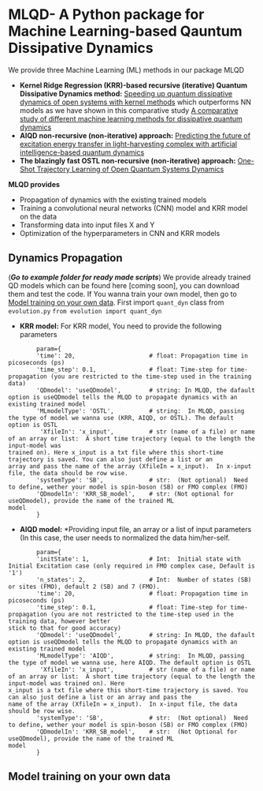 # MLQD- A Python package for Machine Learning-based Qauntum Dissipative Dynamics
We provide three Machine Learning (ML) methods in our package MLQD
* **Kernel Ridge Regression (KRR)-based recursive (iterative) Quantum Dissipative Dynamics method:** [Speeding up quantum dissipative dynamics of open systems with kernel methods](https://iopscience.iop.org/article/10.1088/1367-2630/ac3261 "Named link title")  which outperforms NN models as we have shown in this comparative study [A comparative study of different machine learning methods for dissipative quantum dynamics](https://dx.doi.org/10.1088/2632-2153/ac9a9d "Named link title")
* **AIQD non-recursive  (non-iterative) approach:** [Predicting the future of excitation energy transfer in light-harvesting complex with artificial intelligence-based quantum dynamics](https://doi.org/10.1038/s41467-022-29621-w "Named link title") 
* **The blazingly fast OSTL non-recursive (non-iterative) approach:** [One-Shot Trajectory Learning of Open Quantum Systems Dynamics]( https://doi.org/10.1021/acs.jpclett.2c01242 "Named link title")

**MLQD provides**

* Propagation of dynamics with the existing trained models
* Training a convolutional neural networks (CNN) model and KRR model on the data
* Transforming data into input files X and Y
* Optimization of the hyperparameters in CNN and KRR models  

## Dynamics Propagation <a name="propagation"></a>
(***Go to example folder for ready made scripts***)
We provide already trained QD models which can be found here [coming soon], you can download them and test the code. If You wanna train your own model, then go to [Model training on your own data](#training).
First import ```quant_dyn``` class from ```evolution.py``` 
``` from evolution import quant_dyn ```

* **KRR model:**
For KRR model, You need to provide the following parameters
```
        param={ 
        'time': 20,                     # float: Propagation time in picoseconds (ps)
        'time_step': 0.1,               # float: Time-step for time-propagation (you are restricted to the time-step used in the training data)
        'QDmodel': 'useQDmodel',        # string: In MLQD, the dafault option is useQDmodel tells the MLQD to propagate dynamics with an existing trained model
        'MLmodelType': 'OSTL',          # string:  In MLQD, passing the type of model we wanna use (KRR, AIQD, or OSTL). The default option is OSTL
         'XfileIn': 'x_input',          # str (name of a file) or name of an array or list:  A short time trajectory (equal to the length the input-model was                                                 trained on). Here x_input is a txt file where this short-time trajectory is saved. You can also just define a list or an                                             array and pass the name of the array (XfileIn = x_input).  In x-input file, the data should be row wise.  
        'systemType': 'SB',             # str:  (Not optional)  Need to define, wether your model is spin-boson (SB) or FMO complex (FMO) 
        'QDmodelIn': 'KRR_SB_model',    # str: (Not optional for useQDmodel), provide the name of the trained ML                                            model
        }
```

* **AIQD model:**
        *Providing input file, an array or a list of input parameters (In this case, the user needs to normalized the data him/her-self.

```
        param={ 
        'initState': 1,                 # Int:  Initial state with Initial Excitation case (only required in FMO complex case, Default is '1')
        'n_states': 2,                  # Int:  Number of states (SB) or sites (FMO), default 2 (SB) and 7 (FMO).
        'time': 20,                     # float: Propagation time in picoseconds (ps)
        'time_step': 0.1,               # float: Time-step for time-propagation (you are not restricted to the time-step used in the training data, however better                                             stick to that for good accuracy)
        'QDmodel': 'useQDmodel',        # string: In MLQD, the dafault option is useQDmodel tells the MLQD to propagate dynamics with an existing trained model
        'MLmodelType': 'AIQD',          # string:  In MLQD, passing the type of model we wanna use, here AIQD. The default option is OSTL
         'XfileIn': 'x_input',          # str (name of a file) or name of an array or list:  A short time trajectory (equal to the length the input-model was trained on). Here                                                 x_input is a txt file where this short-time trajectory is saved. You can also just define a list or an array and pass the                                           name of the array (XfileIn = x_input).  In x-input file, the data should be row wise.  
        'systemType': 'SB',             # str:  (Not optional)  Need to define, wether your model is spin-boson (SB) or FMO complex (FMO) 
        'QDmodelIn': 'KRR_SB_model',    # str:  (Not Optional for useQDmodel), provide the name of the trained ML                                            model
        }
```

## Model training on your own data <a name="training"></a>
